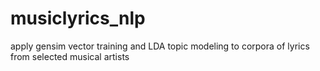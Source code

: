 # musiclyrics_nlp
apply gensim vector training and LDA topic modeling to corpora of lyrics from selected musical artists
